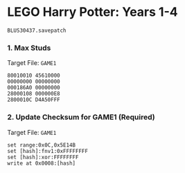#  LEGO Harry Potter: Years 1-4 

`BLUS30437.savepatch`

### 1. Max Studs

Target File: `GAME1`

```
80010010 45610000
00000000 00000000
000186A0 00000000
28000108 000000E8
2800010C D4A50FFF
```

### 2. Update Checksum for GAME1 (Required)

Target File: `GAME1`

```
set range:0x0C,0x5E14B
set [hash]:fnv1:0xFFFFFFFF
set [hash]:xor:FFFFFFFF
write at 0x0008:[hash]
```

